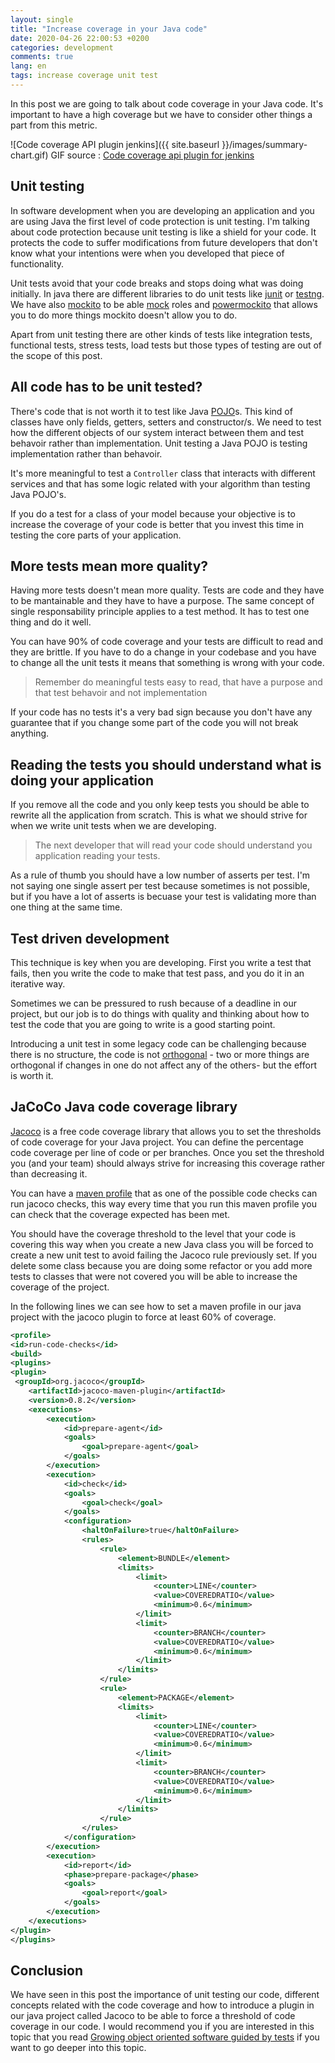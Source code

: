 ```yaml
---
layout: single
title: "Increase coverage in your Java code"
date: 2020-04-26 22:00:53 +0200
categories: development
comments: true
lang: en
tags: increase coverage unit test 
---
```


In this post we are going to talk about code coverage in your Java code. It's important to have a high coverage but we have to consider other things a part from this metric.

![Code coverage API plugin jenkins]({{ site.baseurl }}/images/summary-chart.gif)
GIF source : <a href = "https://www.jenkins.io/blog/2018/08/17/code-coverage-api-plugin-1/"> Code coverage api plugin for jenkins</a>

Unit testing
-------------------
In software development when you are developing an application and you are using Java the first level of code protection is unit testing. I'm talking about code protection because unit testing is like a shield for your code. It protects the code to suffer modifications from future developers that don't know what your intentions were when you developed that piece of functionality. 

Unit tests avoid that your code breaks and stops doing what was doing initially. In java there are different libraries to do unit tests like <a href="https://junit.org/junit5/">junit</a> or <a href="https://testng.org/doc/">testng</a>. We have also <a href="https://github.com/mockito/mockito">mockito</a> to be able <a href="http://jmock.org/oopsla2004.pdf">mock</a> roles and <a href="https://github.com/powermock/powermock">powermockito</a> that allows you to do more things mockito doesn't allow you to do. 

Apart from unit testing there are other kinds of tests like integration tests, functional tests, stress tests, load tests but those types of testing are out of the scope of this post. 

All code has to be unit tested?
--------------------
There's code that is not worth it to test like Java <a href="https://en.wikipedia.org/wiki/Plain_old_Java_object">POJO</a>s. This kind of classes have only fields, getters, setters and constructor/s. We need to test how the different objects of our system interact between them and test behavoir rather than implementation. Unit testing a Java POJO is testing implementation rather than behavoir. 

It's more meaningful to test a `Controller` class that interacts with different services and that has some logic related with your algorithm than testing Java POJO's.

If you do a test for a class of your model because your objective is to increase the coverage of your code is better that you invest this time in testing the core parts of your application. 
  
More tests mean more quality?
--------------------
Having more tests doesn't mean more quality. Tests are code and they have to be mantainable and they have to have a purpose. The same concept of single responsability principle applies to a test method. It has to test one thing and do it well. 

You can have 90% of code coverage and your tests are difficult to read and they are brittle. If you have to do a change in your codebase and you have to change all the unit tests it means that something is wrong with your code. 

> Remember do meaningful tests easy to read, that have a purpose and that test behavoir and not implementation

If your code has no tests it's a very bad sign because you don't have any guarantee that if you change some part of the code you will not break anything. 

Reading the tests you should understand what is doing your application
--------------------------------------------------
If you remove all the code and you only keep tests you should be able to rewrite all the application from scratch. This is what we should strive for when we write unit tests when we are developing. 

> The next developer that will read your code should understand you application reading your tests. 

As a rule of thumb you should have a low number of asserts per test. I'm not saying one single assert per test because sometimes is not possible, but if you have a lot of asserts is becuase your test is validating more than one thing at the same time.   


Test driven development
--------------------
This technique is key when you are developing. First you write a test that fails, then you write the code to make that test pass, and you do it in an iterative way. 

Sometimes we can be pressured to rush because of a deadline in our project, but our job is to do things with quality and thinking about how to test the code that you are going to write is a good starting point. 

Introducing a unit test in some legacy code can be challenging because there is no structure, the code is not <a href="http://www.catb.org/~esr/writings/taoup/html/ch04s02.html#orthogonality">orthogonal</a> - two or more things are orthogonal if changes in one do not affect any of the others- but the effort is worth it. 


JaCoCo Java code coverage library
----------------------
<a href="https://www.jacoco.org/jacoco/index.html">Jacoco</a> is a free code coverage library that allows you to set the thresholds of code coverage for your Java project. You can define the percentage code coverage per line of code or per branches. Once you set the threshold you (and your team) should always strive for increasing this coverage rather than decreasing it. 

You can have a <a href="https://maven.apache.org/guides/introduction/introduction-to-profiles.html">maven profile</a> that as one of the possible code checks can run jacoco checks, this way every time that you run this maven profile you can check that the coverage expected has been met. 

You should have the coverage threshold to the level that your code is covering this way when you create a new Java class you will be forced to create a new unit test to avoid failing the Jacoco rule previously set. If you delete some class because you are doing some refactor or you add more tests to classes that were not covered you will be able to increase the coverage of the project. 

In the following lines we can see how to set a maven profile in our java project with the jacoco plugin to force at least 60% of coverage.

```xml
<profile>
<id>run-code-checks</id>
<build>
<plugins>
<plugin>
 <groupId>org.jacoco</groupId>
    <artifactId>jacoco-maven-plugin</artifactId>
    <version>0.8.2</version>
    <executions>
        <execution>
            <id>prepare-agent</id>
            <goals>
                <goal>prepare-agent</goal>
            </goals>
        </execution>
        <execution>
            <id>check</id>
            <goals>
                <goal>check</goal>
            </goals>
            <configuration>
                <haltOnFailure>true</haltOnFailure>
                <rules>
                    <rule>
                        <element>BUNDLE</element>
                        <limits>
                            <limit>
                                <counter>LINE</counter>
                                <value>COVEREDRATIO</value>
                                <minimum>0.6</minimum>
                            </limit>
                            <limit>
                                <counter>BRANCH</counter>
                                <value>COVEREDRATIO</value>
                                <minimum>0.6</minimum>
                            </limit>
                        </limits>
                    </rule>
                    <rule>
                        <element>PACKAGE</element>
                        <limits>
                            <limit>
                                <counter>LINE</counter>
                                <value>COVEREDRATIO</value>
                                <minimum>0.6</minimum>
                            </limit>
                            <limit>
                                <counter>BRANCH</counter>
                                <value>COVEREDRATIO</value>
                                <minimum>0.6</minimum>
                            </limit>
                        </limits>
                    </rule>
                </rules>
            </configuration>
        </execution>
        <execution>
            <id>report</id>
            <phase>prepare-package</phase>
            <goals>
                <goal>report</goal>
            </goals>
        </execution>
    </executions>
</plugin>
</plugins>

```

Conclusion
------------------------
We have seen in this post the importance of unit testing our code, different concepts related with the code coverage and how to introduce a plugin in our java project called Jacoco to be able to force a threshold of code coverage in our code. I would recommend you if you are interested in this topic that you read <a href="https://www.amazon.es/gp/product/0321503627/ref=as_li_tl?ie=UTF8&camp=3638&creative=24630&creativeASIN=0321503627&linkCode=as2&tag=almanbl01-21&linkId=ec276f2f1f676815f2ef4b92501b557b">Growing object oriented software guided by tests</a> if you want to go deeper into this topic.


